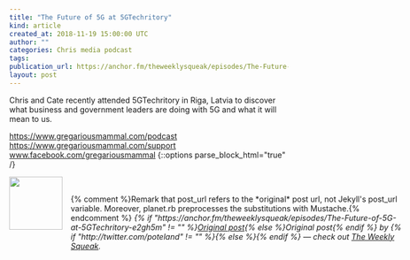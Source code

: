 ```yaml
---
title: "The Future of 5G at 5GTechritory"
kind: article
created_at: 2018-11-19 15:00:00 UTC
author: ""
categories: Chris media podcast
tags: 
publication_url: https://anchor.fm/theweeklysqueak/episodes/The-Future-of-5G-at-5GTechritory-e2gh5m
layout: post
---
```

Chris and Cate recently attended 5GTechritory in Riga, Latvia to discover what business and government leaders are doing with 5G and what it will mean to us.

https://www.gregariousmammal.com/podcast
https://www.gregariousmammal.com/support
www.facebook.com/gregariousmammal
{::options parse_block_html="true" /}
<div class="author">
   <img src="https://www.rss-specifications.com/rss-spec-rss.gif" style="width: 96px; height: 96;">
   <span style="position: absolute; padding: 32px 15px;">{% comment %}Remark that post_url refers to the *original* post url, not Jekyll's post_url variable. Moreover, planet.rb preprocesses the substitutions with Mustache.{% endcomment %}
      <i>{% if "https://anchor.fm/theweeklysqueak/episodes/The-Future-of-5G-at-5GTechritory-e2gh5m" != "" %}<a href="https://anchor.fm/theweeklysqueak/episodes/The-Future-of-5G-at-5GTechritory-e2gh5m">Original post</a>{% else %}Original post{% endif %} by {% if "http://twitter.com/poteland" != "" %}<a href="http://twitter.com/poteland"></a>{% else %}{% endif %} &mdash; check out <a href="https://anchor.fm/theweeklysqueak">The Weekly Squeak</a>.</i>
  </span>
</div>
